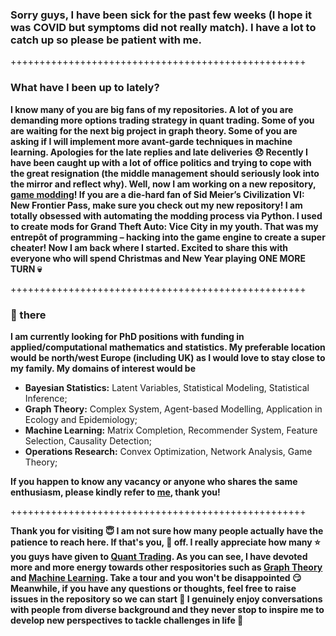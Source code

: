 ### Sorry guys, I have been sick for the past few weeks (I hope it was COVID but symptoms did not really match). I have a lot to catch up so please be patient with me.

+++++++++++++++++++++++++++++++++++++++++++++++++++

### What have I been up to lately?

**I know many of you are big fans of my repositories. A lot of you are demanding more options trading strategy in quant trading. Some of you are waiting for the next big project in graph theory. Some of you are asking if I will implement more avant-garde techniques in machine learning. Apologies for the late replies and late deliveries :disappointed: Recently I have been caught up with a lot of office politics and trying to cope with the great resignation (the middle management should seriously look into the mirror and reflect why). Well, now I am working on a new repository, <a href=https://github.com/je-suis-tm/Sid-Meier-s-Civilization-6-modding>game modding</a>! If you are a die-hard fan of Sid Meier’s Civilization VI: New Frontier Pass, make sure you check out my new repository! I am totally obsessed with automating the modding process via Python. I used to create mods for Grand Theft Auto: Vice City in my youth. That was my entrepôt of programming – hacking into the game engine to create a super cheater! Now I am back where I started. Excited to share this with everyone who will spend Christmas and New Year playing ONE MORE TURN :skull:**

+++++++++++++++++++++++++++++++++++++++++++++++++++

### 👋 there

**I am currently looking for PhD positions with funding in applied/computational mathematics and statistics. My preferable location would be north/west Europe (including UK) as I would love to stay close to my family. My domains of interest would be**

* **Bayesian Statistics:** Latent Variables, Statistical Modeling, Statistical Inference;
* **Graph Theory:** Complex System, Agent-based Modelling, Application in Ecology and Epidemiology;
* **Machine Learning:** Matrix Completion, Recommender System, Feature Selection, Causality Detection;
* **Operations Research:** Convex Optimization, Network Analysis, Game Theory;
 
**If you happen to know any vacancy or anyone who shares the same enthusiasm, please kindly refer to <a href=https://github.com/je-suis-tm/je-suis-tm/issues/new/choose>me</a>, thank you!**

+++++++++++++++++++++++++++++++++++++++++++++++++++

**Thank you for visiting :innocent: I am not sure how many people actually have the patience to reach here. If that's you, 🎩 off. I really appreciate how many :star: you guys have given to <a href=https://github.com/je-suis-tm/quant-trading>Quant Trading</a>. As you can see, I have devoted more and more energy towards other respositories such as <a href=https://github.com/je-suis-tm/graph-theory>Graph Theory</a> and <a href=https://github.com/je-suis-tm/machine-learning>Machine Learning</a>. Take a tour and you won't be disappointed :smirk: Meanwhile, if you have any questions or thoughts, feel free to raise issues in the repository so we can start :speech_balloon: I genuinely enjoy conversations with people from diverse background and they never stop to inspire me to develop new perspectives to tackle challenges in life :muscle:**
